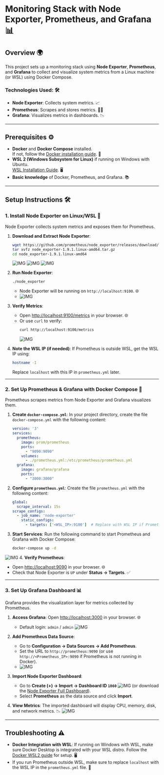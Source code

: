 
# **Monitoring Stack with Node Exporter, Prometheus, and Grafana** 📊

## **Overview** 🌍

This project sets up a monitoring stack using **Node Exporter**, **Prometheus**, and **Grafana** to collect and visualize system metrics from a Linux machine (or WSL) using Docker Compose.

### **Technologies Used:** 🛠️
- **Node Exporter**: Collects system metrics. 📈
- **Prometheus**: Scrapes and stores metrics. 🧑‍💻
- **Grafana**: Visualizes metrics in dashboards. 📉

---

## **Prerequisites** ⚙️

- **Docker** and **Docker Compose** installed.  
  If not, follow the [Docker installation guide](https://docs.docker.com/get-docker/). 🐋
- **WSL 2 (Windows Subsystem for Linux)** if running on Windows with Ubuntu.  
  [WSL Installation Guide](https://docs.microsoft.com/en-us/windows/wsl/install). 🖥️
- **Basic knowledge** of Docker, Prometheus, and Grafana. 📚

---

## **Setup Instructions** 🛠️

### **1. Install Node Exporter on Linux/WSL** 🔧

Node Exporter collects system metrics and exposes them for Prometheus.

1. **Download and Extract Node Exporter**:
   ```bash
   wget https://github.com/prometheus/node_exporter/releases/download/v1.9.1/node_exporter-1.9.1.linux-amd64.tar.gz
   tar xvfz node_exporter-1.9.1.linux-amd64.tar.gz
   cd node_exporter-1.9.1.linux-amd64
   ```
   ![IMG](https://github.com/divyanshsaxena002/Monitoring-Stack-with-Node-Exporter-Prometheus-and-Grafana/blob/main/img/img1.png)
   ![IMG](https://github.com/divyanshsaxena002/Monitoring-Stack-with-Node-Exporter-Prometheus-and-Grafana/blob/main/img/img2.png)
   ![IMG](https://github.com/divyanshsaxena002/Monitoring-Stack-with-Node-Exporter-Prometheus-and-Grafana/blob/main/img/img3.png)

3. **Run Node Exporter**:
   ```bash
   ./node_exporter
   ```
   - Node Exporter will be running on `http://localhost:9100`. 🌐
   - ![IMG](https://github.com/divyanshsaxena002/Monitoring-Stack-with-Node-Exporter-Prometheus-and-Grafana/blob/main/img/img4.png)

4. **Verify Metrics**:
   - Open [http://localhost:9100/metrics](http://localhost:9100/metrics) in your browser. 🌐
   - Or use `curl` to verify:
     ```bash
     curl http://localhost:9100/metrics
     
     ```
     ![IMG](https://github.com/divyanshsaxena002/Monitoring-Stack-with-Node-Exporter-Prometheus-and-Grafana/blob/main/img/img5.png)

5. **Note the WSL IP (if needed)**:
   If Prometheus is outside WSL, get the WSL IP using:
   ```bash
   hostname -I
   ```
   Replace `localhost` with this IP in `prometheus.yml` later.

---

### **2. Set Up Prometheus & Grafana with Docker Compose** 🚢

Prometheus scrapes metrics from Node Exporter and Grafana visualizes them.

1. **Create `docker-compose.yml`**:
   In your project directory, create the file `docker-compose.yml` with the following content:
   ```yaml
   version: '3'
   services:
     prometheus:
       image: prom/prometheus
       ports:
         - "9090:9090"
       volumes:
         - ./prometheus.yml:/etc/prometheus/prometheus.yml
     grafana:
       image: grafana/grafana
       ports:
         - "3000:3000"
   ```

2. **Configure `prometheus.yml`**:
   Create the file `prometheus.yml` with the following content:
   ```yaml
   global:
     scrape_interval: 15s
   scrape_configs:
     - job_name: 'node-exporter'
       static_configs:
         - targets: ['<WSL_IP>:9100']  # Replace with WSL IP if Prometheus is outside WSL
   ```

3. **Start Services**:
   Run the following command to start Prometheus and Grafana with Docker Compose:
   ```bash
   docker-compose up -d
   ```
![IMG](![IMG](https://github.com/divyanshsaxena002/Monitoring-Stack-with-Node-Exporter-Prometheus-and-Grafana/blob/main/img/img6.png))
4. **Verify Prometheus**:
   - Open [http://localhost:9090](http://localhost:9090) in your browser. 🌐
   - Check that Node Exporter is `UP` under **Status → Targets**. ✅

---

### **3. Set Up Grafana Dashboard** 📊

Grafana provides the visualization layer for metrics collected by Prometheus.

1. **Access Grafana**:
   Open [http://localhost:3000](http://localhost:3000) in your browser. 🌐
   - Default login: `admin` / `admin`
![IMG](https://github.com/divyanshsaxena002/Monitoring-Stack-with-Node-Exporter-Prometheus-and-Grafana/blob/main/img/Grafana%20dashboard.png)
2. **Add Prometheus Data Source**:
   - Go to **Configuration → Data Sources → Add Prometheus**.
   - Set the URL to `http://prometheus:9090` (or use `http://<Prometheus_IP>:9090` if Prometheus is not running in Docker).
   - ![IMG](https://github.com/divyanshsaxena002/Monitoring-Stack-with-Node-Exporter-Prometheus-and-Grafana/blob/main/img/prometheus.png)

3. **Import Node Exporter Dashboard**:
   - Go to **Create (+) → Import → Dashboard ID `1860`**
     ![IMG](https://github.com/divyanshsaxena002/Monitoring-Stack-with-Node-Exporter-Prometheus-and-Grafana/blob/main/img/import.png)
     (or download the [Node Exporter Full Dashboard](http://localhost:3000/d/rYdddlPWk/node-exporter-full?orgId=1&from=now-24h&to=now&timezone=browser&var-datasource=default&var-job=&var-nodename=&var-node=&var-diskdevices=%5Ba-z%5D%2B%7Cnvme%5B0-9%5D%2Bn%5B0-9%5D%2B%7Cmmcblk%5B0-9%5D%2B&refresh=1m)).
   - Select **Prometheus** as the data source and click **Import**.

4. **View Metrics**:
   The imported dashboard will display CPU, memory, disk, and network metrics. 📉
![IMG](https://github.com/divyanshsaxena002/Monitoring-Stack-with-Node-Exporter-Prometheus-and-Grafana/blob/main/img/import1.png)
---

## **Troubleshooting** ⚠️

- **Docker Integration with WSL**: If running on Windows with WSL, make sure Docker Desktop is integrated with your WSL distro. Follow the [Docker WSL2 guide](https://docs.docker.com/go/wsl2/) for setup. 🖥️
- If you run Prometheus outside WSL, make sure to replace `localhost` with the WSL IP in the `prometheus.yml` file. 📡
